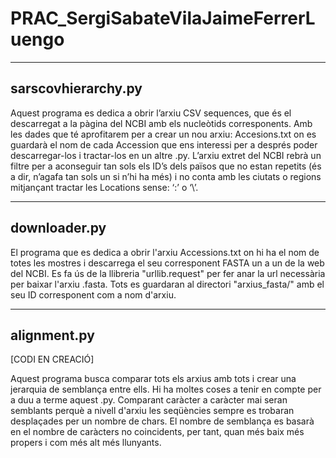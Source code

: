 # PRAC_SergiSabateVilaJaimeFerrerLuengo

--------------------
sarscovhierarchy.py
--------------------

Aquest programa es dedica a obrir l’arxiu CSV sequences, que és el descarregat a la pàgina del NCBI amb els nucleòtids corresponents. 
Amb les dades que té aprofitarem per a crear un nou arxiu: Accesions.txt on es guardarà el nom de cada Accession que ens interessi per 
a després poder descarregar-los i tractar-los en un altre .py.
L’arxiu extret del NCBI rebrà un filtre per a aconseguir tan sols els ID’s dels països que no estan repetits (és a dir, n’agafa tan 
sols un si n’hi ha més) i no conta amb les ciutats o regions mitjançant tractar les Locations sense: ‘:’ o ‘\’.

--------------------
downloader.py
--------------------

El programa que es dedica a obrir l'arxiu Accessions.txt on hi ha el nom de totes les mostres i descarrega el seu corresponent FASTA
un a un de la web del NCBI. Es fa ús de la llibreria "urllib.request" per fer anar la url necessària per baixar l'arxiu .fasta. 
Tots es guardaran al directori "arxius_fasta/" amb el seu ID corresponent com a nom d'arxiu.

--------------------
alignment.py
--------------------

[CODI EN CREACIÓ]

Aquest programa busca comparar tots els arxius amb tots i crear una jerarquia de semblança entre ells.
Hi ha moltes coses a tenir en compte per a duu a terme aquest .py. Comparant caràcter a caràcter mai seran semblants perquè a nivell
d'arxiu les seqüències sempre es trobaran desplaçades per un nombre de chars.
El nombre de semblança es basarà en el nombre de caràcters no coincidents, per tant, quan més baix més propers i com més alt més llunyants. 
